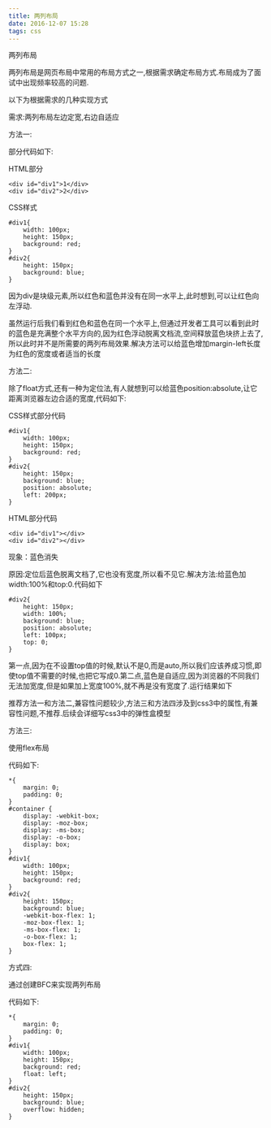 ```yaml
---
title: 两列布局
date: 2016-12-07 15:28
tags: css
---
```

两列布局

两列布局是网页布局中常用的布局方式之一,根据需求确定布局方式.布局成为了面试中出现频率较高的问题.

以下为根据需求的几种实现方式

需求:两列布局左边定宽,右边自适应

方法一:

部分代码如下:

HTML部分

    <div id="div1">1</div>
    <div id="div2">2</div>

CSS样式

    #div1{
        width: 100px;
        height: 150px;
        background: red;
    }
    #div2{
        height: 150px;
        background: blue;
    }

因为div是块级元素,所以红色和蓝色并没有在同一水平上,此时想到,可以让红色向左浮动.


虽然运行后我们看到红色和蓝色在同一个水平上,但通过开发者工具可以看到此时的蓝色是充满整个水平方向的,因为红色浮动脱离文档流,空间释放蓝色块挤上去了,所以此时并不是所需要的两列布局效果.解决方法可以给蓝色增加margin-left长度为红色的宽度或者适当的长度

 

方法二:

除了float方式,还有一种为定位法,有人就想到可以给蓝色position:absolute,让它距离浏览器左边合适的宽度,代码如下:

CSS样式部分代码

    #div1{
        width: 100px;
        height: 150px;
        background: red;
    }
    #div2{
        height: 150px;
        background: blue;
        position: absolute;
        left: 200px;
    }

HTML部分代码

    <div id="div1"></div>
    <div id="div2"></div>

现象：蓝色消失

原因:定位后蓝色脱离文档了,它也没有宽度,所以看不见它.解决方法:给蓝色加width:100%和top:0.代码如下

    #div2{
        height: 150px;
        width: 100%;
        background: blue;
        position: absolute;
        left: 100px;
        top: 0;
    }

第一点,因为在不设置top值的时候,默认不是0,而是auto,所以我们应该养成习惯,即使top值不需要的时候,也把它写成0.第二点,蓝色是自适应,因为浏览器的不同我们无法加宽度,但是如果加上宽度100%,就不再是没有宽度了.运行结果如下

 
推荐方法一和方法二,兼容性问题较少,方法三和方法四涉及到css3中的属性,有兼容性问题,不推荐.后续会详细写css3中的弹性盒模型

方法三:

使用flex布局

代码如下:
    
    *{
        margin: 0;
        padding: 0;
    }
    #container {
        display: -webkit-box;
        display: -moz-box;
        display: -ms-box;
        display: -o-box;
        display: box;
    }
    #div1{
        width: 100px;
        height: 150px;
        background: red;
    }
    #div2{
        height: 150px;
        background: blue;
        -webkit-box-flex: 1;
        -moz-box-flex: 1;
        -ms-box-flex: 1;
        -o-box-flex: 1;
        box-flex: 1;
    }


方式四:

通过创建BFC来实现两列布局

代码如下:

    *{
        margin: 0;
        padding: 0;
    }
    #div1{
        width: 100px;
        height: 150px;
        background: red;
        float: left;
    }
    #div2{
        height: 150px;
        background: blue;
        overflow: hidden;
    }



